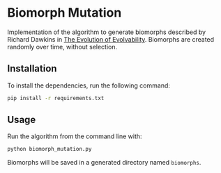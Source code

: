 # Biomorph Mutation
Implementation of the algorithm to generate biomorphs described by Richard Dawkins in [The Evolution of Evolvability](https://richarddawkins.net/wp-content/uploads/2014/06/Evolution-of-Evolvability.pdf). Biomorphs are created randomly over time, without selection.



## Installation

To install the dependencies, run the following command:

```bash
pip install -r requirements.txt
```



## Usage

Run the algorithm from the command line with:

```python
python biomorph_mutation.py
```

Biomorphs will be saved in a generated directory named `biomorphs`.





